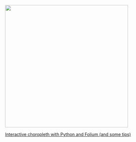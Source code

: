<img src="https://github.com/vverde/blob/blob/master/choropleth.png?raw=true" width="400">

[Interactive choropleth with Python and Folium (and some tips)](https://vverde.github.io/blob/interactivechoropleth.html)
